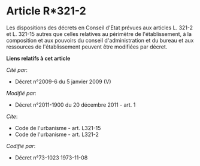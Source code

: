 # Article R*321-2

Les dispositions des décrets en Conseil d'Etat prévues aux articles L. 321-2  et L. 321-15 autres que celles relatives au
périmètre de l'établissement, à la composition et aux pouvoirs du conseil d'administration et du bureau et aux ressources de
l'établissement peuvent être modifiées par décret.

**Liens relatifs à cet article**

_Cité par_:

  - Décret n°2009-6 du 5 janvier 2009 (V)

_Modifié par_:

  - Décret n°2011-1900 du 20 décembre 2011 - art. 1

_Cite_:

  - Code de l'urbanisme - art. L321-15
  - Code de l'urbanisme - art. L321-2

_Codifié par_:

  - Décret n°73-1023 1973-11-08
